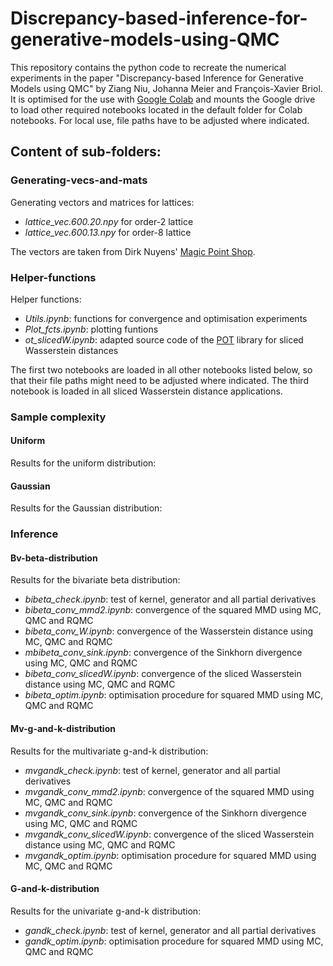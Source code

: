 # Discrepancy-based-inference-for-generative-models-using-QMC
This repository contains the python code to recreate the numerical experiments in the paper "Discrepancy-based Inference for Generative Models using QMC" by Ziang Niu, Johanna Meier and François-Xavier Briol. It is optimised for the use with [Google Colab](https://colab.research.google.com/) and mounts the Google drive to load other required notebooks located in the default folder for Colab notebooks. For local use, file paths have to be adjusted where indicated.

## Content of sub-folders:

### Generating-vecs-and-mats
Generating vectors and matrices for lattices:<br> 
- *lattice_vec.600.20.npy* for order-2 lattice<br> 
- *lattice_vec.600.13.npy* for order-8 lattice<br> 

The vectors are taken from Dirk Nuyens' [Magic Point Shop](https://people.cs.kuleuven.be/~dirk.nuyens/qmc-generators/).

### Helper-functions
Helper functions:<br>
- *Utils.ipynb*: functions for convergence and optimisation experiments
- *Plot_fcts.ipynb*: plotting funtions
- *ot_slicedW.ipynb*: adapted source code of the [POT](https://pythonot.github.io/index.html) library for sliced Wasserstein distances

The first two notebooks are loaded in all other notebooks listed below, so that their file paths might need to be adjusted where indicated. The third notebook is loaded in all sliced Wasserstein distance applications.

### Sample complexity
#### Uniform
Results for the uniform distribution:

#### Gaussian
Results for the Gaussian distribution:

### Inference
#### Bv-beta-distribution
Results for the bivariate beta distribution:
- *bibeta_check.ipynb*: test of kernel, generator and all partial derivatives
- *bibeta_conv_mmd2.ipynb*: convergence of the squared MMD using MC, QMC and RQMC
- *bibeta_conv_W.ipynb*: convergence of the Wasserstein distance using MC, QMC and RQMC
- *mbibeta_conv_sink.ipynb*: convergence of the Sinkhorn divergence using MC, QMC and RQMC
- *bibeta_conv_slicedW.ipynb*: convergence of the sliced Wasserstein distance using MC, QMC and RQMC
- *bibeta_optim.ipynb*: optimisation procedure for squared MMD using MC, QMC and RQMC

#### Mv-g-and-k-distribution
Results for the multivariate g-and-k distribution:
- *mvgandk_check.ipynb*: test of kernel, generator and all partial derivatives
- *mvgandk_conv_mmd2.ipynb*: convergence of the squared MMD using MC, QMC and RQMC
- *mvgandk_conv_sink.ipynb*: convergence of the Sinkhorn divergence using MC, QMC and RQMC
- *mvgandk_conv_slicedW.ipynb*: convergence of the sliced Wasserstein distance using MC, QMC and RQMC
- *mvgandk_optim.ipynb*: optimisation procedure for squared MMD using MC, QMC and RQMC

#### G-and-k-distribution
Results for the univariate g-and-k distribution:
- *gandk_check.ipynb*: test of kernel, generator and all partial derivatives
- *gandk_optim.ipynb*: optimisation procedure for squared MMD using MC, QMC and RQMC


